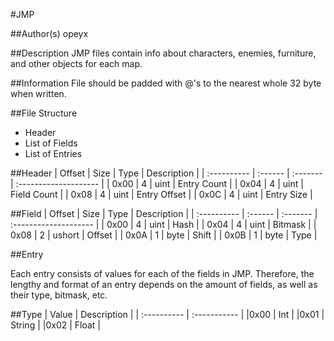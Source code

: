 #JMP
	
##Author(s)
opeyx

##Description
JMP files contain info about characters, enemies, furniture, and other objects for each map.

##Information
File should be padded with @'s to the nearest whole 32 byte when written.

##File Structure
- Header
- List of Fields
- List of Entries

##Header
| Offset         | Size    | Type       | Description                |
| :----------    | :------ | :-------   | :--------------------      |
| 0x00           | 4       | uint       | Entry Count                |
| 0x04           | 4       | uint       | Field Count                |
| 0x08           | 4       | uint       | Entry Offset               |
| 0x0C           | 4       | uint       | Entry Size                 |

##Field
| Offset         | Size    | Type       | Description                |
| :----------    | :------ | :-------   | :--------------------      |
| 0x00           | 4       | uint       | Hash                       |
| 0x04           | 4       | uint       | Bitmask                    |
| 0x08           | 2       | ushort     | Offset                     |
| 0x0A           | 1       | byte       | Shift                      |
| 0x0B           | 1       | byte       | Type                       |

##Entry

Each entry consists of values for each of the fields in JMP. Therefore, the lengthy and format of an entry depends on the amount of fields, as well as their type, bitmask, etc.

##Type
| Value          | Description    |
| :----------    | :-----------   |
|0x00            | Int            |
|0x01            | String         |
|0x02            | Float          |